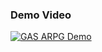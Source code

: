 ### Demo Video
[![GAS ARPG Demo](https://img.youtube.com/vi/fve3fG8nf0o/0.jpg)](https://www.youtube.com/watch?v=fve3fG8nf0o)
